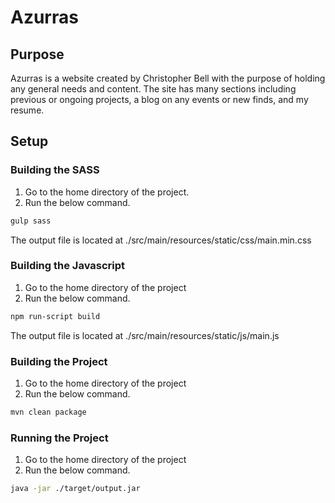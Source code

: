 # Azurras

## Purpose

Azurras is a website created by Christopher Bell with the purpose of holding any general needs and content. The site has many sections including previous or ongoing projects, a blog on any events or new finds, and my resume.

## Setup

### Building the SASS

1. Go to the home directory of the project.
1. Run the below command.

```bash
gulp sass
```

The output file is located at ./src/main/resources/static/css/main.min.css

### Building the Javascript

1. Go to the home directory of the project
1. Run the below command.

```bash
npm run-script build
```
The output file is located at ./src/main/resources/static/js/main.js

### Building the Project

1. Go to the home directory of the project
1. Run the below command.

```bash
mvn clean package
```

### Running the Project

1. Go to the home directory of the project
1. Run the below command.

```bash
java -jar ./target/output.jar
```






